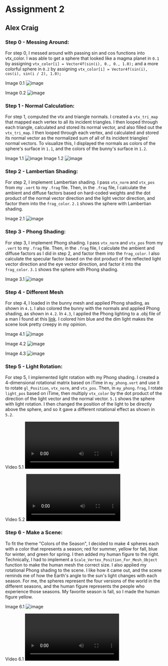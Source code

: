 # Assignment 2

## Alex Craig

### Step 0 - Messing Around:

For step 0, I messed around with passing sin and cos functions into vtx_color. I was able to get a sphere that looked like a magma planet in `0.1` by assigning `vtx_color[i] = Vector4f(sin(i), 0., 0., 1.0);` and a more colorful sphere in `0.2` by assigning `vtx_color[i] = Vector4f(sin(i), cos(i), sin(i / 2), 1.0);`

Image 0.1
![image](step_0.1.png)

Image 0.2
![image](step_0.2.png)

### Step 1 - Normal Calculation:

For step 1, computed the vtx and triangle normals. I created a `vtx_tri_map` that mapped each vertex to all its incident triangles. I then looped through each triangle, calculated and stored its normal vector, and also filled out the `vtx_tri_map`. I then looped through each vertex, and calculated and stored its normal vector as the normalized sum of all of its incident triangles' normal vectors. To visualize this, I displayed the normals as colors of the sphere's surface in `1.1`, and the colors of the bunny's surface in `1.2`.

Image 1.1
![image](step_1.1.png)
Image 1.2
![image](step_1.2.png)

### Step 2 - Lambertian Shading:

For step 2, I implement Lambertian shading. I pass `vtx_norm` and `vtx_pos` from my `.vert` to my `.frag` file. Then, in the `.frag` file, I calculate the ambient and diffuse factors based on hard-coded weights and the dot product of the normal vector direction and the light vector direction, and factor them into the `frag_color`. `2.1` shows the sphere with Lambertian shading.

Image 2.1
![image](step_2.png)

### Step 3 - Phong Shading:

For step 3, I implement Phong shading. I pass `vtx_norm` and `vtx_pos` from my `.vert` to my `.frag` file. Then, in the `.frag` file, I calculate the ambient and diffuse factors as I did in step 2, and factor them into the `frag_color`. I also calculate the specular factor based on the dot product of the reflected light vector direction and the eye vector direction, and factor it into the `frag_color`. `3.1` shows the sphere with Phong shading.

Image 3.1
![image](step_3.png)

### Step 4 - Different Mesh

For step 4, I loaded in the bunny mesh and applied Phong shading, as shown in `4.1`. I also colored the bunny with the normals and applied Phong shading, as shown in `4.2`. In `4.3`, I applied the Phong lighting to a .obj file of a man I found at this [link](https://free3d.com/3d-model/male-base-mesh-6682.html). I colored him blue and the dim light makes the scene look pretty creepy in my opinion.

Image 4.1
![image](step_4.1.png)

Image 4.2
![image](step_4.2.png)

Image 4.3
![image](step_4.3.png)

### Step 5 - Light Rotation:

For step 5, I implemented light rotation with my Phong shading. I created a 4-dimensional rotational matrix based on iTime in `my_phong.vert` and use it to rotate `gl_Position`, `vtx_norm`, and `vtx_pos`. Then, in `my_phong.frag`, I rotate `light_pos` based on iTime, then multiply `vtx_color` by the dot product of the direction of the light vector and the normal vector. `5.1` shows the sphere with light rotation. I then changed the position of the light to be directly above the sphere, and so it gave a different rotational effect as shown in `5.2`.

Video 5.1
![video](step_5.1.mp4)

Video 5.2
![video](step_5.2.mp4)

### Step 6 - Make a Scene:

To fit the theme "Colors of the Season", I decided to make 4 spheres each with a color that represents a season; red for summer, yellow for fall, blue for winter, and green for spring. I then added my human figure to the right. Technically, I had to implement a `Scale_Vertex_Position_For_Mesh_Object` function to make the human mesh the correct size. I also applied my rotational Phong shading to the scene. I like how it came out, and the scene reminds me of how the Earth's angle to the sun's light changes with each season. For me, the spheres represent the four versions of the world in the different seasons, and the human figure represents the people who experience those seasons. My favorite season is fall, so I made the human figure yellow.

Image 6.1
![image](step_6.png)

Video 6.1
![video](step_6.mp4)
